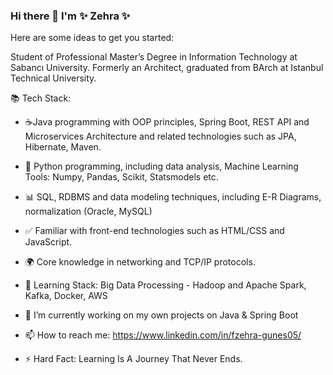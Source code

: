 ### Hi there 👋 I'm ✨ Zehra ✨

Here are some ideas to get you started:

Student of Professional Master’s Degree in Information Technology at Sabancı University.  Formerly an Architect, graduated from BArch at Istanbul Technical University.

📚 Tech Stack:

- ☕Java programming with OOP principles, Spring Boot, REST API and Microservices Architecture and related technologies such as JPA, Hibernate, Maven.

- 🐍 Python programming, including data analysis, Machine Learning Tools: Numpy, Pandas, Scikit, Statsmodels etc.

- 📊 SQL, RDBMS and data modeling techniques, including E-R Diagrams, normalization (Oracle, MySQL)

- ✅ Familiar with front-end technologies such as HTML/CSS and JavaScript.

- 🌍 Core knowledge in networking and TCP/IP protocols.

- 🧮 Learning Stack:  Big Data Processing - Hadoop and Apache Spark, Kafka, Docker, AWS 

- 🔭 I’m currently working on my own projects on Java & Spring Boot

- 📫 How to reach me: https://www.linkedin.com/in/fzehra-gunes05/

- ⚡ Hard Fact: Learning Is A Journey That Never Ends.
